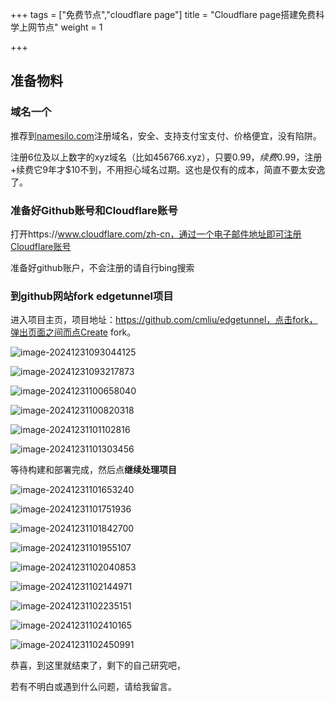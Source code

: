 +++
tags = ["免费节点","cloudflare page"]
title = "Cloudflare page搭建免费科学上网节点"
weight = 1

+++

## 准备物料

### 域名一个

推荐到[namesilo.com](https://www.namesilo.com/)注册域名，安全、支持支付宝支付、价格便宜，没有陷阱。

注册6位及以上数字的xyz域名（比如456766.xyz），只要$0.99，续费$0.99，注册+续费它9年才$10不到，不用担心域名过期。这也是仅有的成本，简直不要太安逸了。

### 准备好Github账号和Cloudflare账号

打开https://www.cloudflare.com/zh-cn，通过一个电子邮件地址即可注册Cloudflare账号 

准备好github账户，不会注册的请自行bing搜索

### 到github网站fork edgetunnel项目

进入项目主页，项目地址：https://github.com/cmliu/edgetunnel，点击fork，弹出页面之间而点Create fork。

![image-20241231093044125](https://pic.456766.xyz/20241231095158093.png)



![image-20241231093217873](https://pic.456766.xyz/20241231095209908.png)



![image-20241231100658040](https://pic.456766.xyz/20241231100828115.png)

![image-20241231100820318](https://pic.456766.xyz/20241231100820346.png)



![image-20241231101102816](https://pic.456766.xyz/20241231101102848.png)



![image-20241231101303456](https://pic.456766.xyz/20241231101303489.png)

等待构建和部署完成，然后点**继续处理项目**

![image-20241231101653240](https://pic.456766.xyz/20241231101653267.png)



![image-20241231101751936](https://pic.456766.xyz/20241231101751960.png)



![image-20241231101842700](https://pic.456766.xyz/20241231101842725.png)



![image-20241231101955107](https://pic.456766.xyz/20241231101955134.png)

![image-20241231102040853](https://pic.456766.xyz/20241231102040884.png)

![image-20241231102144971](https://pic.456766.xyz/20241231102144998.png)



![image-20241231102235151](https://pic.456766.xyz/20241231102235183.png)



![image-20241231102410165](https://pic.456766.xyz/20241231102410192.png)



![image-20241231102450991](https://pic.456766.xyz/20241231102451020.png)

恭喜，到这里就结束了，剩下的自己研究吧，

若有不明白或遇到什么问题，请给我留言。
